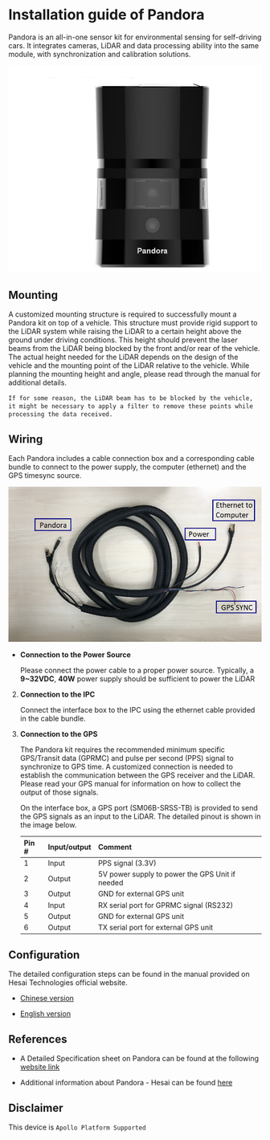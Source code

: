 # Installation guide of Pandora

Pandora is an all-in-one sensor kit for environmental sensing for self-driving cars. It integrates cameras, LiDAR and data processing ability into the same module, with synchronization and calibration solutions.

![lidar_image](images/hesai_pandora.png)

## Mounting

A customized mounting structure is required to successfully mount a Pandora kit on top of a vehicle. This structure must provide rigid support to the LiDAR system while raising the LiDAR to a certain height above the ground under driving conditions. This height should prevent the laser beams from the LiDAR being blocked by the front and/or rear of the vehicle. The actual height needed for the LiDAR depends on the design of the vehicle and the mounting point of the LiDAR relative to the vehicle. While planning the mounting height and angle, please read through the manual for additional details.

```
If for some reason, the LiDAR beam has to be blocked by the vehicle, it might be necessary to apply a filter to remove these points while processing the data received.
```

## Wiring

Each Pandora includes a cable connection box and a corresponding cable bundle to connect to the power supply, the computer (ethernet) and the GPS timesync source.

![LiDAR_Cable](images/pandora_cable.png)

* **Connection to the Power Source**

   Please connect the power cable to a proper power source. Typically, a **9~32VDC**, **40W** power supply should be sufficient to power the LiDAR

2. **Connection to the IPC**

    Connect the interface box to the IPC using the ethernet cable provided in the cable bundle.

3. **Connection to the GPS**

   The Pandora kit requires the recommended minimum specific GPS/Transit data (GPRMC) and pulse per second (PPS) signal to synchronize to GPS time. A customized connection is needed to establish the communication between the GPS receiver and the LiDAR. Please read your GPS manual for information on how to collect the output of those signals.

   On the interface box, a GPS port (SM06B-SRSS-TB) is provided to send the GPS signals as an input to the LiDAR. The detailed pinout is shown in the image below.

   | Pin # | Input/output | Comment                                         |
   | ----- | ------------ | ----------------------------------------------- |
   | 1     | Input        | PPS signal (3.3V)                               |
   | 2     | Output       | 5V power supply to power the GPS Unit if needed |
   | 3     | Output       | GND for external GPS unit                       |
   | 4     | Input        | RX serial port for GPRMC signal (RS232)         |
   | 5     | Output       | GND for external GPS unit                       |
   | 6     | Output       | TX serial port for external GPS unit            |

## Configuration

The detailed configuration steps can be found in the manual provided on Hesai Technologies official website.

* [Chinese version](https://hsdown.blob.core.chinacloudapi.cn/upload/Pandar40%2040%E7%BA%BF%E6%9C%BA%E6%A2%B0%E5%BC%8F%E6%BF%80%E5%85%89%E9%9B%B7%E8%BE%BE%20%E4%BD%BF%E7%94%A8%E8%AF%B4%E6%98%8E%E4%B9%A6.pdf)

* [English version ](https://drive.google.com/file/d/1THtxhlrzmyVpV_IZufRsYUBudmHTd8Ge/view)

## References

* A Detailed Specification sheet on Pandora can be found at the following [website link](http://www.hesaitech.com/en/pandora.html)

* Additional information about Pandora - Hesai can be found [here](https://drive.google.com/file/d/1THtxhlrzmyVpV_IZufRsYUBudmHTd8Ge/view)

## Disclaimer

This device is `Apollo Platform Supported`
